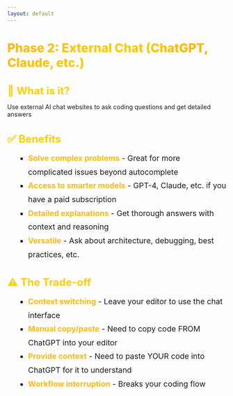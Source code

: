 ```yaml
---
layout: default
---
```


# Phase 2: External Chat (ChatGPT, Claude, etc.)

<div class="flex flex-col gap-8 mt-8">

<div v-click>

## 💬 What is it?
Use external AI chat websites to ask coding questions and get detailed answers

</div>

<div v-click>

## ✅ Benefits
- **Solve complex problems** - Great for more complicated issues beyond autocomplete
- **Access to smarter models** - GPT-4, Claude, etc. if you have a paid subscription
- **Detailed explanations** - Get thorough answers with context and reasoning
- **Versatile** - Ask about architecture, debugging, best practices, etc.

</div>

<div v-click>

## ⚠️ The Trade-off
- **Context switching** - Leave your editor to use the chat interface
- **Manual copy/paste** - Need to copy code FROM ChatGPT into your editor
- **Provide context** - Need to paste YOUR code into ChatGPT for it to understand
- **Workflow interruption** - Breaks your coding flow

</div>

</div>

<style>
h1 {
  background: linear-gradient(135deg, #FDB913 0%, #FFCD00 50%, #F7A600 100%);
  -webkit-background-clip: text;
  -webkit-text-fill-color: transparent;
  background-clip: text;
  font-weight: 800;
}

h2 {
  color: #FFCD00;
  font-size: 1.5rem;
  margin-bottom: 0.75rem;
}

.slidev-layout {
  background: linear-gradient(135deg, #1a1a1a 0%, #2d2d2d 100%);
  color: #ffffff;
}

li {
  font-size: 1.1rem;
  line-height: 1.8;
  margin-left: 1.5rem;
}

strong {
  color: #FDB913;
}
</style>
